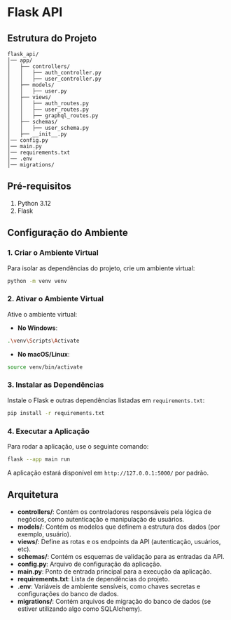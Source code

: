 # Flask API

## Estrutura do Projeto

```
flask_api/
│── app/
│   ├── controllers/
│   │   ├── auth_controller.py
│   │   ├── user_controller.py
│   ├── models/
│   │   ├── user.py
│   ├── views/
│   │   ├── auth_routes.py
│   │   ├── user_routes.py
│   │   ├── graphql_routes.py
│   ├── schemas/
│   │   ├── user_schema.py
│   ├── __init__.py
│── config.py
│── main.py
│── requirements.txt
│── .env
│── migrations/
```

## Pré-requisitos

1. Python 3.12
2. Flask

## Configuração do Ambiente

### 1. Criar o Ambiente Virtual

Para isolar as dependências do projeto, crie um ambiente virtual:

```bash
python -m venv venv
```

### 2. Ativar o Ambiente Virtual

Ative o ambiente virtual:

- **No Windows**:

```bash
.\venv\Scripts\Activate
```

- **No macOS/Linux**:

```bash
source venv/bin/activate
```

### 3. Instalar as Dependências

Instale o Flask e outras dependências listadas em `requirements.txt`:

```bash
pip install -r requirements.txt
```

### 4. Executar a Aplicação

Para rodar a aplicação, use o seguinte comando:

```bash
flask --app main run
```

A aplicação estará disponível em `http://127.0.0.1:5000/` por padrão.

## Arquitetura

- **controllers/**: Contém os controladores responsáveis pela lógica de negócios, como autenticação e manipulação de usuários.
- **models/**: Contém os modelos que definem a estrutura dos dados (por exemplo, usuário).
- **views/**: Define as rotas e os endpoints da API (autenticação, usuários, etc).
- **schemas/**: Contém os esquemas de validação para as entradas da API.
- **config.py**: Arquivo de configuração da aplicação.
- **main.py**: Ponto de entrada principal para a execução da aplicação.
- **requirements.txt**: Lista de dependências do projeto.
- **.env**: Variáveis de ambiente sensíveis, como chaves secretas e configurações do banco de dados.
- **migrations/**: Contém arquivos de migração do banco de dados (se estiver utilizando algo como SQLAlchemy).
